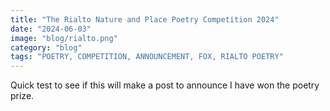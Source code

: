 ```yaml
---
title: "The Rialto Nature and Place Poetry Competition 2024"
date: "2024-06-03"
image: "blog/rialto.png"
category: "blog"
tags: "POETRY, COMPETITION, ANNOUNCEMENT, FOX, RIALTO POETRY"
---
```


Quick test to see if this will make a post to announce I have won the poetry prize.

